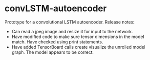 # convLSTM-autoencoder
Prototype for a convolutional LSTM autoencoder.
Release notes:
- Can read a jpeg image and resize it for input to the network.
- Have modified code to make sure tensor dimensions in the model match. Have checked using print statements.
- Have added TensorBoard calls create visualize the unrolled model graph. The model appears to be correct.

   
